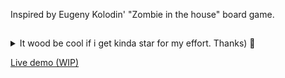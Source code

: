 Inspired by Eugeny Kolodin' "Zombie in the house" board game.
##


<details closed>
<summary>It wood be cool if i get kinda star for my effort. Thanks) 🌟</summary>

![image](https://user-images.githubusercontent.com/33760912/205910062-9fbe8d84-0e40-4fc0-8ee6-8cc6553851cd.png)

</details>




[Live demo (WIP)](https://liza-rd-brain.github.io/ZombieGame/)
